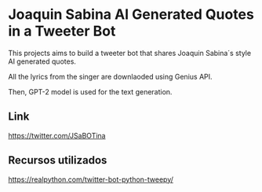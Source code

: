 # Joaquin Sabina AI Generated Quotes in a Tweeter Bot  

This projects aims to build a tweeter bot that shares Joaquin Sabina´s style AI generated quotes. 

All the lyrics from the singer are downlaoded using Genius API.  

Then, GPT-2 model is used for the text generation.



## Link

https://twitter.com/JSaBOTina


## Recursos utilizados
https://realpython.com/twitter-bot-python-tweepy/ 
